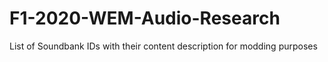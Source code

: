 # F1-2020-WEM-Audio-Research
List of Soundbank IDs with their content description for modding purposes
